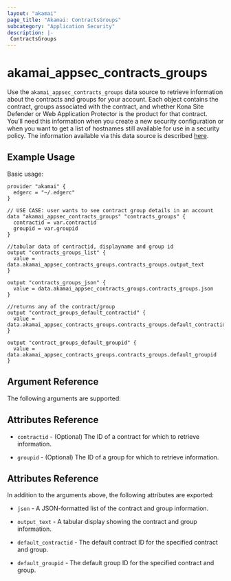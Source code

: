 ```yaml
---
layout: "akamai"
page_title: "Akamai: ContractsGroups"
subcategory: "Application Security"
description: |-
 ContractsGroups
---
```


# akamai_appsec_contracts_groups

Use the `akamai_appsec_contracts_groups` data source to retrieve information about the contracts and groups for your account. Each object contains the contract, groups associated with the contract, and whether Kona Site Defender or Web Application Protector is the product for that contract. You’ll need this information when you create a new security configuration or when you want to get a list of hostnames still available for use in a security policy. The information available via this data source is described [here](https://developer.akamai.com/api/cloud_security/application_security/v1.html#getcontractsandgroupswithksdorwaf).

## Example Usage

Basic usage:

```hcl
provider "akamai" {
  edgerc = "~/.edgerc"
}

// USE CASE: user wants to see contract group details in an account
data "akamai_appsec_contracts_groups" "contracts_groups" {
  contractid = var.contractid
  groupid = var.groupid
}

//tabular data of contractid, displayname and group id
output "contracts_groups_list" {
  value = data.akamai_appsec_contracts_groups.contracts_groups.output_text
}

output "contracts_groups_json" {
  value = data.akamai_appsec_contracts_groups.contracts_groups.json
}

//returns any of the contract/group
output "contract_groups_default_contractid" {
  value = data.akamai_appsec_contracts_groups.contracts_groups.default_contractid
}

output "contract_groups_default_groupid" {
  value = data.akamai_appsec_contracts_groups.contracts_groups.default_groupid
}
```

## Argument Reference

The following arguments are supported:

## Attributes Reference

* `contractid` - (Optional) The ID of a contract for which to retrieve information.

* `groupid` - (Optional) The ID of a group for which to retrieve information.

## Attributes Reference

In addition to the arguments above, the following attributes are exported:

* `json` - A JSON-formatted list of the contract and group information.

* `output_text` - A tabular display showing the contract and group information.

* `default_contractid` - The default contract ID for the specified contract and group.

* `default_groupid` - The default group ID for the specified contract and group.

